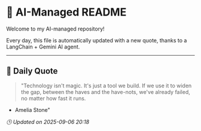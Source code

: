 # 🧠 AI-Managed README

Welcome to my AI-managed repository!

Every day, this file is automatically updated with a new quote, thanks to a LangChain + Gemini AI agent.

---

## 📅 Daily Quote

> "Technology isn't magic.
It's just a tool we build.
If we use it to widen the gap,
between the haves and the have-nots,
we've already failed, no matter how fast it runs.

- Amelia Stone"

*🕒 Updated on 2025-09-06 20:18*